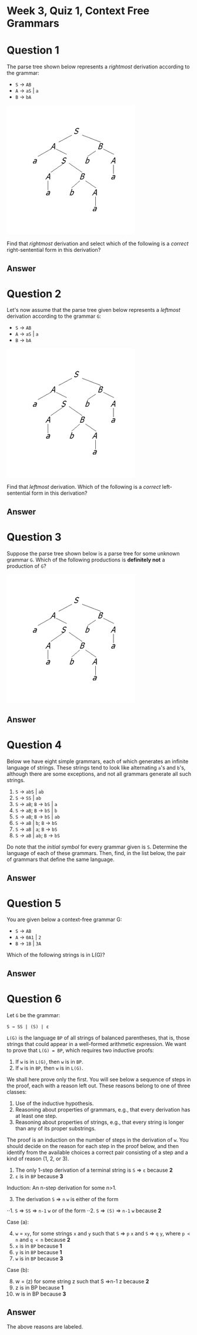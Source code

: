 # Week 3, Quiz 1, Context Free Grammars

# Question 1

The parse tree shown below represents a *rightmost* derivation according to the grammar: 

 * `S` → `AB` 
 * `A` → `aS` | `a` 
 * `B` → `bA`
 
![ptree1][ptree] 
 
Find that *rightmost* derivation and select which of the following is a *correct* right-sentential form in 
this derivation?

## Answer

# Question 2

Let's now assume that the parse tree given below represents a *leftmost* derivation according to the grammar `G`: 

 * `S` → `AB` 
 * `A` → `aS` | `a` 
 * `B` → `bA` 
 
![ptree1][ptree]
 
Find that *leftmost* derivation. Which of the following is a *correct* left-sentential form in this derivation?

## Answer

# Question 3

Suppose the parse tree shown below is a parse tree for some unknown grammar `G`. Which of the following productions 
is **definitely not** a production of `G`?

![ptree1][ptree] 

## Answer

# Question 4

Below we have eight simple grammars, each of which generates an infinite language of strings. These strings tend to 
look like alternating `a`'s and `b`'s, although there are some exceptions, and not all grammars generate all 
such strings.

 1. `S` → `abS` | `ab`
 2. `S` → `SS` | `ab`
 3. `S` → `aB`; `B` → `bS` | `a`
 4. `S` → `aB`; `B` → `bS` | `b`
 5. `S` → `aB`; `B` → `bS` | `ab`
 6. `S` → `aB` | `b`; `B` → `bS`
 7. `S` → `aB` | `a`; `B` → `bS`
 8. `S` → `aB` | `ab`; `B` → `bS`


Do note that the *initial symbol* for every grammar given is `S`. Determine the language of each of these grammars. 
Then, find, in the list below, the pair of grammars that define the same language.

## Answer

# Question 5

You are given below a context-free grammar G:

 * `S` → `AB` 
 * `A` → `0A1` | `2`
 * `B` → `1B` | `3A`
 
Which of the following strings is in L(G)?

## Answer

# Question 6

 Let `G` be the grammar:
 
 ```
 S → SS | (S) | ε
 ```

`L(G)` is the language `BP` of all strings of balanced parentheses, that is, those 
strings that could appear in a well-formed arithmetic expression. We want to prove 
that `L(G) = BP`, which requires two inductive proofs:

 1. If `w` is in `L(G)`, then `w` is in `BP`.
 2. If `w` is in `BP`, then `w` is in `L(G)`.
 
We shall here prove only the first. You will see below a sequence of steps in the 
proof, each with a reason left out. These reasons belong to one of three classes:

  1. Use of the inductive hypothesis.
  2. Reasoning about properties of grammars, e.g., that every derivation has at least one step.
  3. Reasoning about properties of strings, e.g., that every string is longer than any of its proper substrings.

The proof is an induction on the number of steps in the derivation of `w`. 
You should decide on the reason for each 
step in the proof below, and 
then identify from the available choices a correct pair 
consisting of a step and a kind of reason (1, 2, or 3).


 1. The only 1-step derivation of a terminal string is `S` => `ε` because **2**
 2. `ε` is in `BP` because **3**

Induction: An n-step derivation for some n>1.
 
  3. The derivation `S` => `n` `w` is either of the form
  
⋅⋅1. `S` => `SS` => `n-1` `w` or of the form
⋅⋅2. `S` => `(S)` => `n-1` `w` because **2**

Case (a):

 4. `w` = `xy`, for some strings `x` and `y` such that `S` => `p` `x` and `S` => `q` `y`, where `p < n` and `q < n` because **2** 
 5. `x` is in `BP` because **1**
 6. `y` is in `BP` because **1**
 7. `w` is in `BP` because **3**

Case (b):

 8. w = (z) for some string z such that S =>n-1 z because **2**
 9. z is in BP because **1**
 10. w is in BP because **3**


## Answer

The above reasons are labeled.

[ptree]: images/parsetree1g.gif
